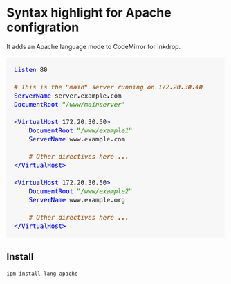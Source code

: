 # Syntax highlight for Apache configration

It adds an Apache language mode to CodeMirror for Inkdrop.

![screenshot](./doc/screenshot.png)

## Install

```sh
ipm install lang-apache
```

